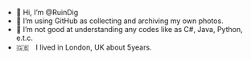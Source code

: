 - 👋 Hi, I’m @RuinDig
- 👀 I’m using GitHub as collecting and archiving my own photos.
- 🌱 I’m not good at understanding any codes like as C#, Java, Python, e.t.c.
- &#x1f1ec;&#x1f1e7;　I lived in London, UK about 5years. 
